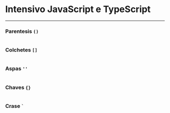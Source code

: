 # Intensivo JavaScript e TypeScript

---

### Parentesis `()`
```js
```

### Colchetes `[]`
```js
```

### Aspas `''`
```js
```

### Chaves `{}`
```js
```

### Crase <code>&grave;</code>
```js
```
